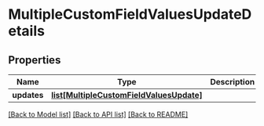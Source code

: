 # MultipleCustomFieldValuesUpdateDetails

## Properties
Name | Type | Description | Notes
------------ | ------------- | ------------- | -------------
**updates** | [**list[MultipleCustomFieldValuesUpdate]**](MultipleCustomFieldValuesUpdate.md) |  | [optional] 

[[Back to Model list]](../README.md#documentation-for-models) [[Back to API list]](../README.md#documentation-for-api-endpoints) [[Back to README]](../README.md)

